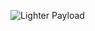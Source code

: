 ![Lighter Payload](https://centerfold-gallery.github.io/gallery/assets/lighterpayload.png "Lighter Payload")
